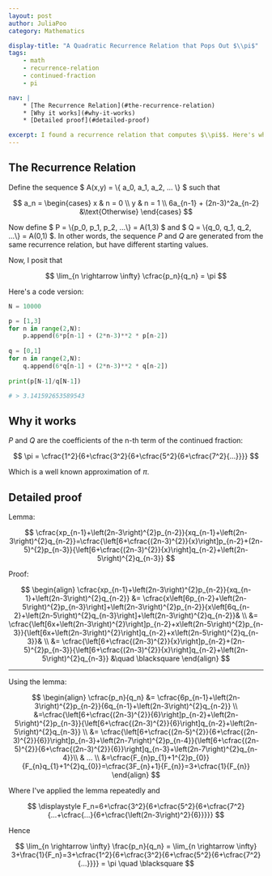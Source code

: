 ```yaml
---
layout: post
author: JuliaPoo
category: Mathematics

display-title: "A Quadratic Recurrence Relation that Pops Out $\\pi$"
tags:
    - math
    - recurrence-relation
    - continued-fraction
    - pi

nav: |
    * [The Recurrence Relation](#the-recurrence-relation)
    * [Why it works](#why-it-works)
    * [Detailed proof](#detailed-proof)

excerpt: I found a recurrence relation that computes $\\pi$$. Here's why it works.
---
```


## The Recurrence Relation

Define the sequence $ A(x,y) = \\{ a_0, a_1, a_2, ... \\} $ such that

$$
a_n = 
\begin{cases}
x  & n = 0 \\
y  & n = 1 \\
6a_{n-1} + (2n-3)^2a_{n-2} &\text{Otherwise}
\end{cases}
$$

Now define $ P = \\{p_0, p_1, p_2, ...\\} = A(1,3) $ and $ Q = \\{q_0, q_1, q_2, ...\\} = A(0,1) $. In other words, the sequence $P$ and $Q$ are generated from the same recurrence relation, but have different starting values.

Now, I posit that

$$
\lim_{n \rightarrow \infty} \cfrac{p_n}{q_n} = \pi
$$

Here's a code version:

```py
N = 10000

p = [1,3]
for n in range(2,N):
    p.append(6*p[n-1] + (2*n-3)**2 * p[n-2])
    
q = [0,1]
for n in range(2,N):
    q.append(6*q[n-1] + (2*n-3)**2 * q[n-2])
    
print(p[N-1]/q[N-1])

# > 3.141592653589543
```

## Why it works

$P$ and $Q$ are the coefficients of the n-th term of the continued fraction:

$$
\pi = \cfrac{1^2}{6+\cfrac{3^2}{6+\cfrac{5^2}{6+\cfrac{7^2}{...}}}}
$$

Which is a well known approximation of $\pi$.

## Detailed proof

Lemma:

$$
\cfrac{xp_{n-1}+\left(2n-3\right)^{2}p_{n-2}}{xq_{n-1}+\left(2n-3\right)^{2}q_{n-2}}=\cfrac{\left[6+\cfrac{(2n-3)^{2}}{x}\right]p_{n-2}+(2n-5)^{2}p_{n-3}}{\left[6+\cfrac{(2n-3)^{2}}{x}\right]q_{n-2}+\left(2n-5\right)^{2}q_{n-3}}
$$

Proof:

$$
\begin{align}
\cfrac{xp_{n-1}+\left(2n-3\right)^{2}p_{n-2}}{xq_{n-1}+\left(2n-3\right)^{2}q_{n-2}}
&= \cfrac{x\left[6p_{n-2}+\left(2n-5\right)^{2}p_{n-3}\right]+\left(2n-3\right)^{2}p_{n-2}}{x\left[6q_{n-2}+\left(2n-5\right)^{2}q_{n-3}\right]+\left(2n-3\right)^{2}q_{n-2}}& \\
&= \cfrac{\left[6x+\left(2n-3\right)^{2}\right]p_{n-2}+x\left(2n-5\right)^{2}p_{n-3}}{\left[6x+\left(2n-3\right)^{2}\right]q_{n-2}+x\left(2n-5\right)^{2}q_{n-3}}& \\
&= \cfrac{\left[6+\cfrac{(2n-3)^{2}}{x}\right]p_{n-2}+(2n-5)^{2}p_{n-3}}{\left[6+\cfrac{(2n-3)^{2}}{x}\right]q_{n-2}+\left(2n-5\right)^{2}q_{n-3}} &\quad \blacksquare
\end{align}
$$

***

Using the lemma:

$$
\begin{align}
\cfrac{p_n}{q_n} &= \cfrac{6p_{n-1}+\left(2n-3\right)^{2}p_{n-2}}{6q_{n-1}+\left(2n-3\right)^{2}q_{n-2}} \\
&=\cfrac{\left[6+\cfrac{(2n-3)^{2}}{6}\right]p_{n-2}+\left(2n-5\right)^{2}p_{n-3}}{\left[6+\cfrac{(2n-3)^{2}}{6}\right]q_{n-2}+\left(2n-5\right)^{2}q_{n-3}} \\
&= \cfrac{\left[6+\cfrac{(2n-5)^{2}}{6+\cfrac{(2n-3)^{2}}{6}}\right]p_{n-3}+\left(2n-7\right)^{2}p_{n-4}}{\left[6+\cfrac{(2n-5)^{2}}{6+\cfrac{(2n-3)^{2}}{6}}\right]q_{n-3}+\left(2n-7\right)^{2}q_{n-4}}\\
& ... \\
&=\cfrac{F_{n}p_{1}+1^{2}p_{0}}{F_{n}q_{1}+1^{2}q_{0}}=\cfrac{3F_{n}+1}{F_{n}}=3+\cfrac{1}{F_{n}}
\end{align}
$$

Where I've applied the lemma repeatedly and 

$$
\displaystyle F_n=6+\cfrac{3^2}{6+\cfrac{5^2}{6+\cfrac{7^2}{...+\cfrac{...}{6+\cfrac{\left(2n-3\right)^2}{6}}}}}
$$

Hence

$$
\lim_{n \rightarrow \infty} \frac{p_n}{q_n} = \lim_{n \rightarrow \infty} 3+\frac{1}{F_n}=3+\cfrac{1^2}{6+\cfrac{3^2}{6+\cfrac{5^2}{6+\cfrac{7^2}{...}}}} = \pi \quad \blacksquare
$$